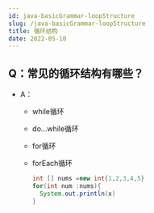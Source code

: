 ```yaml
---
id: java-basicGrammar-loopStructure
slug: /java-basicGrammar-loopStructure
title: 循环结构
date: 2022-05-10
---
```

## Q：常见的循环结构有哪些？

* A：

  * while循环

  * do...while循环

  * for循环

  * forEach循环

    ````java
    int [] nums =new int{1,2,3,4,5}
    for(int num :nums){
      System.out.println(x)
    }
    ````

    

